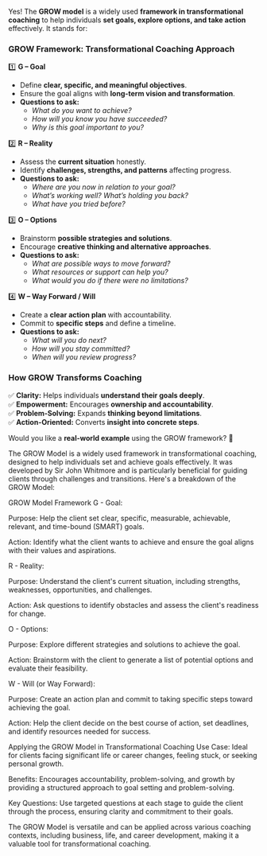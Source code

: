 Yes! The **GROW model** is a widely used **framework in transformational coaching** to help individuals **set goals, explore options, and take action** effectively. It stands for:  

### **GROW Framework: Transformational Coaching Approach**  

1️⃣ **G – Goal**  
   - Define **clear, specific, and meaningful objectives**.  
   - Ensure the goal aligns with **long-term vision and transformation**.  
   - **Questions to ask:**  
     - *What do you want to achieve?*  
     - *How will you know you have succeeded?*  
     - *Why is this goal important to you?*  

2️⃣ **R – Reality**  
   - Assess the **current situation** honestly.  
   - Identify **challenges, strengths, and patterns** affecting progress.  
   - **Questions to ask:**  
     - *Where are you now in relation to your goal?*  
     - *What’s working well? What’s holding you back?*  
     - *What have you tried before?*  

3️⃣ **O – Options**  
   - Brainstorm **possible strategies and solutions**.  
   - Encourage **creative thinking and alternative approaches**.  
   - **Questions to ask:**  
     - *What are possible ways to move forward?*  
     - *What resources or support can help you?*  
     - *What would you do if there were no limitations?*  

4️⃣ **W – Way Forward / Will**  
   - Create a **clear action plan** with accountability.  
   - Commit to **specific steps** and define a timeline.  
   - **Questions to ask:**  
     - *What will you do next?*  
     - *How will you stay committed?*  
     - *When will you review progress?*  

### **How GROW Transforms Coaching**  
✅ **Clarity:** Helps individuals **understand their goals deeply**.  
✅ **Empowerment:** Encourages **ownership and accountability**.  
✅ **Problem-Solving:** Expands **thinking beyond limitations**.  
✅ **Action-Oriented:** Converts **insight into concrete steps**.  

Would you like a **real-world example** using the GROW framework? 🚀


The GROW Model is a widely used framework in transformational coaching, designed to help individuals set and achieve goals effectively. It was developed by Sir John Whitmore and is particularly beneficial for guiding clients through challenges and transitions. Here's a breakdown of the GROW Model:

GROW Model Framework
G - Goal:

Purpose: Help the client set clear, specific, measurable, achievable, relevant, and time-bound (SMART) goals.

Action: Identify what the client wants to achieve and ensure the goal aligns with their values and aspirations.

R - Reality:

Purpose: Understand the client's current situation, including strengths, weaknesses, opportunities, and challenges.

Action: Ask questions to identify obstacles and assess the client's readiness for change.

O - Options:

Purpose: Explore different strategies and solutions to achieve the goal.

Action: Brainstorm with the client to generate a list of potential options and evaluate their feasibility.

W - Will (or Way Forward):

Purpose: Create an action plan and commit to taking specific steps toward achieving the goal.

Action: Help the client decide on the best course of action, set deadlines, and identify resources needed for success.

Applying the GROW Model in Transformational Coaching
Use Case: Ideal for clients facing significant life or career changes, feeling stuck, or seeking personal growth.

Benefits: Encourages accountability, problem-solving, and growth by providing a structured approach to goal setting and problem-solving.

Key Questions: Use targeted questions at each stage to guide the client through the process, ensuring clarity and commitment to their goals.

The GROW Model is versatile and can be applied across various coaching contexts, including business, life, and career development, making it a valuable tool for transformational coaching.
